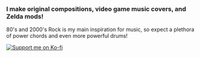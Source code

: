 ### I make original compositions, video game music covers, and Zelda mods!
80's and 2000's Rock is my main inspiration for music, so expect a plethora of power chords and even more powerful drums!

[![Support me on Ko-fi](https://storage.ko-fi.com/cdn/brandasset/kofi_button_blue.png)](https://ko-fi.com/irukawolf)

<!---
Iruka-Wolf/Iruka-Wolf is a ✨ special ✨ repository because its `README.md` (this file) appears on your GitHub profile.
You can click the Preview link to take a look at your changes.
--->
